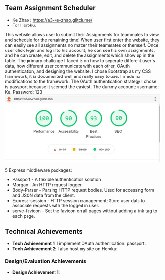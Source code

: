 ## Team Assignment Scheduler

- Ke Zhao : https://a3-ke-zhao.glitch.me/
- For Heroku: 

This website allows user to submit their Assignments for teammates to view and schedule for the remaining time! When user first enter the website,
they can easily see all assignments no matter their teammates or themself. Once user click login and log into his account, he can see his own assignments,
and he can create, edit, and delete the assignments which show up in the table.
The primary challenge I faced is on how to seperate different user's data, how different user communicate with each other, OAuth authentication,
and designing the website. I chose Bootstrap as my CSS framework, it is documented well and really easy to use. I made no modifications to the framework.
The OAuth authentication strategy I chose is passport because it seemed the easiest.
The dummy account: username: Ke. Password: 123
![alt text](https://github.com/KorbinZ3/a3-persistence/blob/glitch/a6348221027f3504fc37529c76d2976.jpg)

 5 Express middleware packages:
- Passport - A flexible authentication solution 
- Morgan - An HTTP request logger. 
- Body-Parser - Parsing HTTP request bodies. Used for accessing form and JSON data from the client.
- Express-session - HTTP session management; Store user data to associate requests with the logged in user.
- serve-favicon - Set the favicon on all pages without adding a link tag to each page.

## Technical Achievements
- **Tech Achievement 1**: I implement OAuth authentication: passport.
- **Tech Achievement 2**: I also host my site on Heroku: 

### Design/Evaluation Achievements
- **Design Achievement 1**: 
